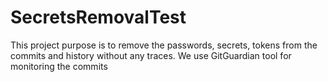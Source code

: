 # SecretsRemovalTest
This project purpose is to remove the passwords, secrets, tokens from the commits and history without any traces.
We use GitGuardian tool for monitoring the commits
